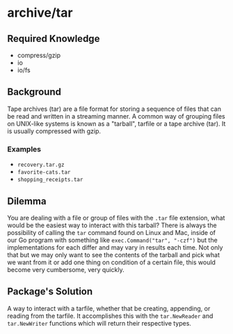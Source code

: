 # archive/tar

## Required Knowledge

- compress/gzip
- io
- io/fs

## Background

Tape archives (tar) are a file format for storing a sequence of files that can
be read and written in a streaming manner. A common way of grouping files on
UNIX-like systems is known as a "tarball", tarfile or a tape archive (tar). It
is usually compressed with gzip.

### Examples

- `recovery.tar.gz`
- `favorite-cats.tar`
- `shopping_receipts.tar`

## Dilemma

You are dealing with a file or group of files with the `.tar` file extension,
what would be the easiest way to interact with this tarball? There is always
the possibility of calling the `tar` command found on Linux and Mac, inside of
our Go program with something like `exec.Command("tar", "-czf")` but the
implementations for each differ and may vary in results each time. Not only
that but we may only want to see the contents of the tarball and pick what we
want from it or add one thing on condition of a certain file, this would
become very cumbersome, very quickly.

## Package's Solution

A way to interact with a tarfile, whether that be creating, appending, or
reading from the tarfile. It accomplishes this with the `tar.NewReader` and
`tar.NewWriter` functions which will return their respective types.
